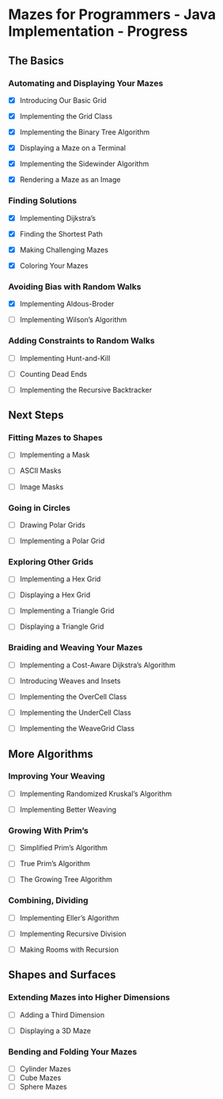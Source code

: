 # Mazes for Programmers - Java Implementation - Progress


## The Basics

### Automating and Displaying Your Mazes

- [x] Introducing Our Basic Grid
- [x] Implementing the Grid Class
- [x] Implementing the Binary Tree Algorithm
- [x] Displaying a Maze on a Terminal
- [x] Implementing the Sidewinder Algorithm
- [x] Rendering a Maze as an Image


### Finding Solutions

- [x] Implementing Dijkstra’s
- [x] Finding the Shortest Path
- [x] Making Challenging Mazes
- [x] Coloring Your Mazes


### Avoiding Bias with Random Walks

- [x] Implementing Aldous-Broder
- [ ] Implementing Wilson’s Algorithm


### Adding Constraints to Random Walks

- [ ] Implementing Hunt-and-Kill
- [ ] Counting Dead Ends
- [ ] Implementing the Recursive Backtracker


## Next Steps

### Fitting Mazes to Shapes


- [ ] Implementing a Mask
- [ ] ASCII Masks
- [ ] Image Masks


### Going in Circles

- [ ] Drawing Polar Grids
- [ ] Implementing a Polar Grid


### Exploring Other Grids

- [ ] Implementing a Hex Grid
- [ ] Displaying a Hex Grid
- [ ] Implementing a Triangle Grid
- [ ] Displaying a Triangle Grid


### Braiding and Weaving Your Mazes

- [ ] Implementing a Cost-Aware Dijkstra’s Algorithm
- [ ] Introducing Weaves and Insets
- [ ] Implementing the OverCell Class
- [ ] Implementing the UnderCell Class
- [ ] Implementing the WeaveGrid Class


## More Algorithms

### Improving Your Weaving

- [ ] Implementing Randomized Kruskal’s Algorithm
- [ ] Implementing Better Weaving


### Growing With Prim’s

- [ ] Simplified Prim’s Algorithm
- [ ] True Prim’s Algorithm
- [ ] The Growing Tree Algorithm


### Combining, Dividing

- [ ] Implementing Eller’s Algorithm
- [ ] Implementing Recursive Division
- [ ] Making Rooms with Recursion


## Shapes and Surfaces

### Extending Mazes into Higher Dimensions

- [ ] Adding a Third Dimension
- [ ] Displaying a 3D Maze


### Bending and Folding Your Mazes

- [ ] Cylinder Mazes
- [ ] Cube Mazes
- [ ] Sphere Mazes
